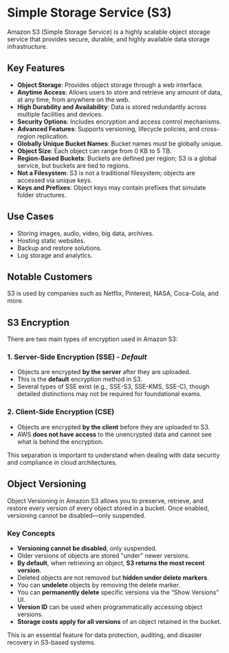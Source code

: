 


# Simple Storage Service (S3)

Amazon S3 (Simple Storage Service) is a highly scalable object storage service that provides secure, durable, and highly available data storage infrastructure.

## Key Features

- **Object Storage**: Provides object storage through a web interface.
- **Anytime Access**: Allows users to store and retrieve any amount of data, at any time, from anywhere on the web.
- **High Durability and Availability**: Data is stored redundantly across multiple facilities and devices.
- **Security Options**: Includes encryption and access control mechanisms.
- **Advanced Features**: Supports versioning, lifecycle policies, and cross-region replication.
- **Globally Unique Bucket Names**: Bucket names must be globally unique.
- **Object Size**: Each object can range from 0 KB to 5 TB.
- **Region-Based Buckets**: Buckets are defined per region; S3 is a global service, but buckets are tied to regions.
- **Not a Filesystem**: S3 is not a traditional filesystem; objects are accessed via unique keys.
- **Keys and Prefixes**: Object keys may contain prefixes that simulate folder structures.

## Use Cases

- Storing images, audio, video, big data, archives.
- Hosting static websites.
- Backup and restore solutions.
- Log storage and analytics.

## Notable Customers

S3 is used by companies such as Netflix, Pinterest, NASA, Coca-Cola, and more.


## S3 Encryption

There are two main types of encryption used in Amazon S3:

### 1. Server-Side Encryption (SSE) - *Default*
- Objects are encrypted **by the server** after they are uploaded.
- This is the **default** encryption method in S3.
- Several types of SSE exist (e.g., SSE-S3, SSE-KMS, SSE-C), though detailed distinctions may not be required for foundational exams.

### 2. Client-Side Encryption (CSE)
- Objects are encrypted **by the client** before they are uploaded to S3.
- AWS **does not have access** to the unencrypted data and cannot see what is behind the encryption.

This separation is important to understand when dealing with data security and compliance in cloud architectures.


## Object Versioning

Object Versioning in Amazon S3 allows you to preserve, retrieve, and restore every version of every object stored in a bucket. Once enabled, versioning cannot be disabled—only suspended.

### Key Concepts

- **Versioning cannot be disabled**, only suspended.
- Older versions of objects are stored "under" newer versions.
- **By default**, when retrieving an object, **S3 returns the most recent version**.
- Deleted objects are not removed but **hidden under delete markers**.
- You can **undelete** objects by removing the delete marker.
- You can **permanently delete** specific versions via the “Show Versions” UI.
- **Version ID** can be used when programmatically accessing object versions.
- **Storage costs apply for all versions** of an object retained in the bucket.

This is an essential feature for data protection, auditing, and disaster recovery in S3-based systems.